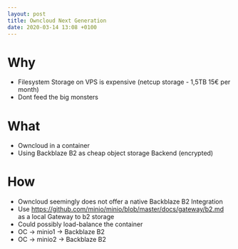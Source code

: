 ```yaml
---
layout: post
title: Owncloud Next Generation
date: 2020-03-14 13:08 +0100
---
```

# Why
* Filesystem Storage on VPS is expensive (netcup storage - 1,5TB 15€ per month)
* Dont feed the big monsters

# What
* Owncloud in a container
* Using Backblaze B2 as cheap object storage Backend (encrypted)

# How
* Owncloud seemingly does not offer a native Backblaze B2 Integration
* Use https://github.com/minio/minio/blob/master/docs/gateway/b2.md as a local Gateway to b2 storage
* Could possibly load-balance the container
* OC -> minio1 -> Backblaze B2
* OC -> minio2 -> Backblaze B2